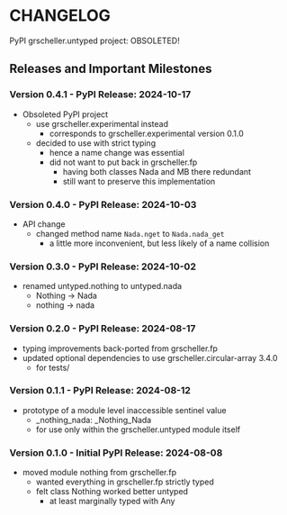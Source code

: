 # CHANGELOG

PyPI grscheller.untyped project: OBSOLETED!

## Releases and Important Milestones

### Version 0.4.1 - PyPI Release: 2024-10-17

* Obsoleted PyPI project
  * use grscheller.experimental instead
    * corresponds to grscheller.experimental version 0.1.0
  * decided to use with strict typing
    * hence a name change was essential
    * did not want to put back in grscheller.fp
      * having both classes Nada and MB there redundant
      * still want to preserve this implementation

### Version 0.4.0 - PyPI Release: 2024-10-03

* API change
  * changed method name `Nada.nget` to `Nada.nada_get`
    * a little more inconvenient, but less likely of a name collision

### Version 0.3.0 - PyPI Release: 2024-10-02

* renamed untyped.nothing to untyped.nada
  * Nothing -> Nada
  * nothing -> nada

### Version 0.2.0 - PyPI Release: 2024-08-17

* typing improvements back-ported from grscheller.fp
* updated optional dependencies to use grscheller.circular-array 3.4.0
  * for tests/

### Version 0.1.1 - PyPI Release: 2024-08-12

* prototype of a module level inaccessible sentinel value
  * _nothing_nada: _Nothing_Nada
  * for use only within the grscheller.untyped module itself

### Version 0.1.0 - Initial PyPI Release: 2024-08-08

* moved module nothing from grscheller.fp
  * wanted everything in grscheller.fp strictly typed
  * felt class Nothing worked better untyped
    * at least marginally typed with Any
